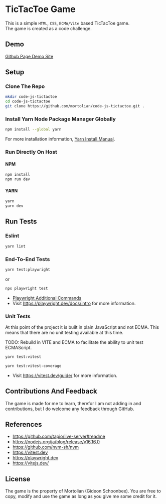 # TicTacToe Game

This is a simple `HTML`, `CSS`, `ECMA/Vite` based TicTacToe game. <br> 
The game is created as a code challenge.

## Demo

[Github Page Demo Site](https://mortolian.github.io/code-js-tictactoe/)

## Setup

### Clone The Repo

```bash
mkdir code-js-tictactoe
cd code-js-tictactoe
git clone https://github.com/mortolian/code-js-tictactoe.git .
```

### Install Yarn Node Package Manager Globally

```bash
npm install --global yarn
```
For more installation information, [Yarn Install Manual](https://classic.yarnpkg.com/lang/en/docs/install/).

### Run Directly On Host

#### NPM

```bash
npm install
npm run dev
```

#### YARN

```bash
yarn
yarn dev
```

## Run Tests

### Eslint

```bash
yarn lint
```

### End-To-End Tests

```bash
yarn test:playwright
```

or

```bash
npx playwright test
```
- [Playwright Additional Commands](documentation%2Fplaywright.md)
- Visit https://playwright.dev/docs/intro for more information.

### Unit Tests

At this point of the project it is built in plain JavaScript and not ECMA.
This means that there are no unit testing available at this time.

TODO: Rebuild in VITE and ECMA to facilitate the ability to unit test
ECMAScript.

```bash
yarn test:vitest
```

```bash
yarn test:vitest-coverage
```

- Visit https://vitest.dev/guide/ for more information.

## Contributions And Feedback

The game is made for me to learn, therefor I am not adding in and contributions, but I do
welcome any feedback through GitHub.

## References

- https://github.com/tapio/live-server#readme
- https://nodejs.org/ja/blog/release/v16.16.0
- https://github.com/nvm-sh/nvm
- https://vitest.dev
- https://playwright.dev
- https://vitejs.dev/

## License

The game is the property of Mortolian (Gideon Schoonbee). You are free to copy, modify and use the game
as long as you give me some credit for it.